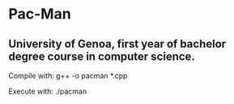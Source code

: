# Pac-Man
University of Genoa, first year of bachelor degree course in computer science.
---

Compile with: g++ -o pacman \*.cpp

Execute with: ./pacman
